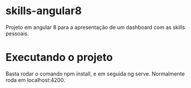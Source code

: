 # skills-angular8
Projeto em angular 8 para a apresentação de um dashboard com as skills pessoais.

# Executando o projeto
Basta rodar o comando npm install, e em seguida ng serve. Normalmente roda em localhost:4200.
